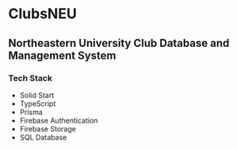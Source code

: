 # ClubsNEU

## Northeastern University Club Database and Management System

### Tech Stack

- Solid Start
- TypeScript
- Prisma
- Firebase Authentication
- Firebase Storage
- SQL Database
